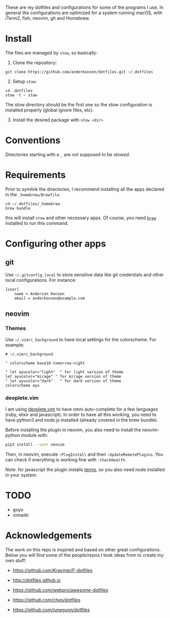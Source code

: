 These are my dotfiles and configurations for some of the programs I use. In general the configurations are optimized for a system running macOS, with iTerm2, fish, neovim, git and Homebrew.

# Install

The files are managed by `stow`, so basically:

1. Clone the repository:

```shell
git clone https://github.com/anderkonzen/dotfiles.git ~/.dotfiles
```

2. Setup `stow`: 

```shell
cd .dotfiles
stow -t ~ stow
```

The stow directory should be the first one so the stow configuration is installed properly (global ignore files, etc).

3. Install the desired package with `stow <dir>`

# Conventions

Directories starting with a `_` are not supposed to be *stowed*.

# Requirements

Prior to symlink the directories, I recommend installing all the apps declared in the `_homebrew/Brewfile`:

```shell
cd ~/.dotfiles/_homebrew
brew bundle
```

this will install `stow` and other necessary apps. Of course, you need [`brew`](https://brew.sh) installed to run this command.

# Configuring other apps

## git

Use `~/.gitconfig.local` to store sensitive data like git credentials and other local configurations. For instance:

```shell
[user]
    name = Anderson Konzen
    email = anderkonzen@example.com
```

## neovim

### Themes

Use `~/.vimrc_background` to have local settings for the colorscheme. For example:

```shell
# ~/.vimrc_background

" colorscheme base16-tomorrow-night

" let ayucolor="light"  " for light version of theme
let ayucolor="mirage" " for mirage version of theme
" let ayucolor="dark"   " for dark version of theme
colorscheme ayu
```

### deoplete.vim

I am using [deoplete.vim](https://github.com/Shougo/deoplete.nvim) to have omni auto-complete for a few languages (ruby, elixir and javascript). In order to have all this working, you need to have python3 and node.js installed (already covered in the brew bundle).

Before installing the plugin in neovim, you also need to install the neovim-python module with:

```sh
pip3 install --user neovim
```

Then, in neovim, execute `:PlugInstall` and then `:UpdateRemotePlugins`. You can check if everything is working fine with `:CheckHealth`.

Note: for javascript the plugin installs [ternjs](http://ternjs.net/), so you also need node installed in your system.

# TODO

* goyo
* vimwiki

# Acknowledgements

The work on this repo is inspired and based on other great configurations. Below you will find some of the people/repos I took ideas from to create my own stuff:

* https://github.com/Kraymer/F-dotfiles
* http://dotfiles.github.io
* https://github.com/webpro/awesome-dotfiles

* https://github.com/ches/dotfiles
* https://github.com/junegunn/dotfiles
